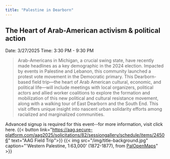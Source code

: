 ```yaml
---
title: "Palestine in Dearborn"
---
```


## The Heart of Arab-American activism & political action

Date: 3/27/2025
Time: 3:30 PM - 9:30 PM 

> Arab-Americans in Michigan, a crucial swing state, have recently made headlines as a key demographic in the 2024 election. Impacted by events in Palestine and Lebanon, this community launched a protest vote movement in the Democratic primary. This Dearborn-based field trip—the heart of Arab American cultural, economic, and political life—will include meetings with local organizers, political actors and allied worker coalitions to explore the formation and mobilization of this new political and cultural resistance movement, along with a walking tour of East Dearborn and the South End. This visit offers unique insight into nascent urban solidarity efforts among racialized and marginalized communities.

Advanced signup is required for this event--for more information, visit click here.
{{< button link="https://aag.secure-platform.com/aag2025/solicitations/82/sessiongallery/schedule/items/24506" text="AAG Field Trip">}}
{{< img src="/img/title-background.jpg" caption="'Western Palestine, 1:63,000' (1872-1877), from [PalOpenMaps](https://palopenmaps.org/en/maps?basemap=9&overlay=pal1940&color=status&toggles=places|year)" >}}
